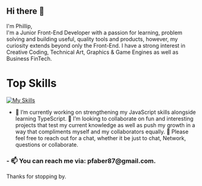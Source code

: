 ## Hi there 👋
I'm Phillip,<br>
I'm a Junior Front-End Developer with a passion for learning, problem solving and building useful, quality tools and products, however, my curiosity extends beyond only the Front-End.
I have a strong interest in Creative Coding, Technical Art, Graphics & Game Engines as well as Business FinTech.

<h1>Top Skills</h1>

[![My Skills](https://skillicons.dev/icons?i=js,html,css,vite)](https://skillicons.dev)

- 🔭 I’m currently working on strengthening my JavaScript skills alongside learning TypeScript.
👯 I’m looking to collaborate on fun and interesting projects that test my current knowledge as well as push my growth in a way that compliments myself and my collaborators equally. 
💬 Please feel free to reach out for a chat, whether it be just to chat, Network, questions or collaborate.
  
<h3> - 📫 You can reach me via: pfaber87@gmail.com.</h3>

  Thanks for stopping by.
